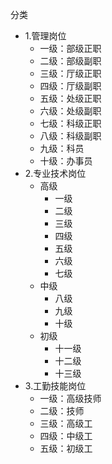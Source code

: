  分类
-  1.管理岗位
	- 一级：部级正职
	- 二级：部级副职
	- 三级：厅级正职
	- 四级：厅级副职
	- 五级：处级正职
	- 六级：处级副职
	- 七级：科级正职
	- 八级：科级副职
	- 九级：科员
	- 十级：办事员
-  2.专业技术岗位
	- 高级
		- 一级
		- 二级
		- 三级
		- 四级
		- 五级
		- 六级
		- 七级
	- 中级
		- 八级
		- 九级
		- 十级
	- 初级
		- 十一级
		- 十二级
		- 十三级
-  3.工勤技能岗位
	- 一级：高级技师
	- 二级：技师
	- 三级：高级工
	- 四级：中级工
	- 五级：初级工